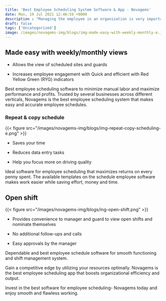 ```yaml
---
title: 'Best Employee Scheduling System Software & App - Novagems'
date: Mon, 19 Jul 2021 12:46:59 +0000
description : "Managing the employee in an organization is very important. The best Employee Scheduling System Software & App helps you in effective employee management and workforce planning"
draft: false
tags: ['Uncategorized']
image: /images/novagems-img/blogs/img-made-easy-with-weekly-monthly-e.jpeg
---
```



## Made easy with weekly/monthly views

*   Allows the view of scheduled sites and guards

*   Increases employee engagement with Quick and efficient with Red Yellow Green (RYG) indicators

Best employee scheduling software to minimize manual labor and maximize performance and profits. Trusted by several businesses across different verticals, Novagems is the best employee scheduling system that makes easy and accurate employee schedules. 

### Repeat & copy schedule

{{< figure src="/images/novagems-img/blogs/img-repeat-copy-scheduling-e.png" >}}

*   Saves your time

*   Reduces data entry tasks

*   Help you focus more on driving quality

Ideal software for employee scheduling that maximizes returns on every penny spent. The available templates on the schedule employee software makes work easier while saving effort, money and time.

## Open shift

{{< figure src="/images/novagems-img/blogs/ing-open-shift.png" >}}


*   Provides convenience to manager and guard to view open shifts and nominate themselves

*   No additional follow-ups and calls

*   Easy approvals by the manager

Dependable and best employee schedule software for smooth functioning and shift management system.

Gain a competitive edge by utilizing your resources optimally. Novagems is the best employee scheduling app that boosts organizational efficiency and output.

Invest in the best software for employee scheduling- Novagems today and enjoy smooth and flawless working.